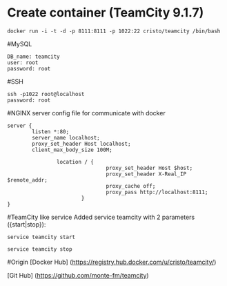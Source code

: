 # Create container  (TeamCity 9.1.7)
```
docker run -i -t -d -p 8111:8111 -p 1022:22 cristo/teamcity /bin/bash
```

#MySQL
```
DB_name: teamcity
user: root 
password: root

```
#SSH
```
ssh -p1022 root@localhost
password: root
```
#NGINX server config file for communicate with docker

```
server {
        listen *:80;
        server_name localhost;
        proxy_set_header Host localhost;
        client_max_body_size 100M;

                location / {
                                proxy_set_header Host $host;
                                proxy_set_header X-Real_IP $remote_addr;
                                proxy_cache off;
                                proxy_pass http://localhost:8111;
                        }
}
```

#TeamCity like service
Added service teamcity with 2 parameters ({start|stop}):
```
service teamcity start
```
```
service teamcity stop
```

#Origin
[Docker Hub] (https://registry.hub.docker.com/u/cristo/teamcity/)

[Git Hub] (https://github.com/monte-fm/teamcity)
